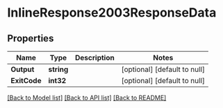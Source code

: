 # InlineResponse2003ResponseData

## Properties
Name | Type | Description | Notes
------------ | ------------- | ------------- | -------------
**Output** | **string** |  | [optional] [default to null]
**ExitCode** | **int32** |  | [optional] [default to null]

[[Back to Model list]](../README.md#documentation-for-models) [[Back to API list]](../README.md#documentation-for-api-endpoints) [[Back to README]](../README.md)


